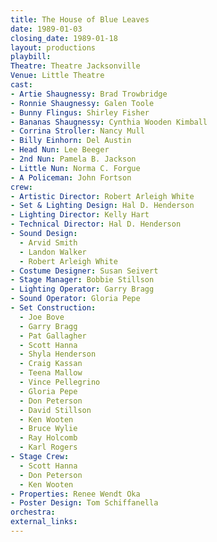 ```yaml
---
title: The House of Blue Leaves
date: 1989-01-03
closing_date: 1989-01-18
layout: productions
playbill:
Theatre: Theatre Jacksonville
Venue: Little Theatre
cast:
- Artie Shaugnessy: Brad Trowbridge
- Ronnie Shaugnessy: Galen Toole
- Bunny Flingus: Shirley Fisher
- Bananas Shaugnessy: Cynthia Wooden Kimball
- Corrina Stroller: Nancy Mull
- Billy Einhorn: Del Austin
- Head Nun: Lee Beeger
- 2nd Nun: Pamela B. Jackson
- Little Nun: Norma C. Forgue
- A Policeman: John Fortson
crew:
- Artistic Director: Robert Arleigh White
- Set & Lighting Design: Hal D. Henderson
- Lighting Director: Kelly Hart
- Technical Director: Hal D. Henderson
- Sound Design:
  - Arvid Smith
  - Landon Walker
  - Robert Arleigh White
- Costume Designer: Susan Seivert
- Stage Manager: Bobbie Stillson
- Lighting Operator: Garry Bragg
- Sound Operator: Gloria Pepe
- Set Construction:
  - Joe Bove
  - Garry Bragg
  - Pat Gallagher
  - Scott Hanna
  - Shyla Henderson
  - Craig Kassan
  - Teena Mallow
  - Vince Pellegrino
  - Gloria Pepe
  - Don Peterson
  - David Stillson
  - Ken Wooten
  - Bruce Wylie
  - Ray Holcomb
  - Karl Rogers
- Stage Crew:
  - Scott Hanna
  - Don Peterson
  - Ken Wooten
- Properties: Renee Wendt Oka
- Poster Design: Tom Schiffanella
orchestra:
external_links:
---
```

